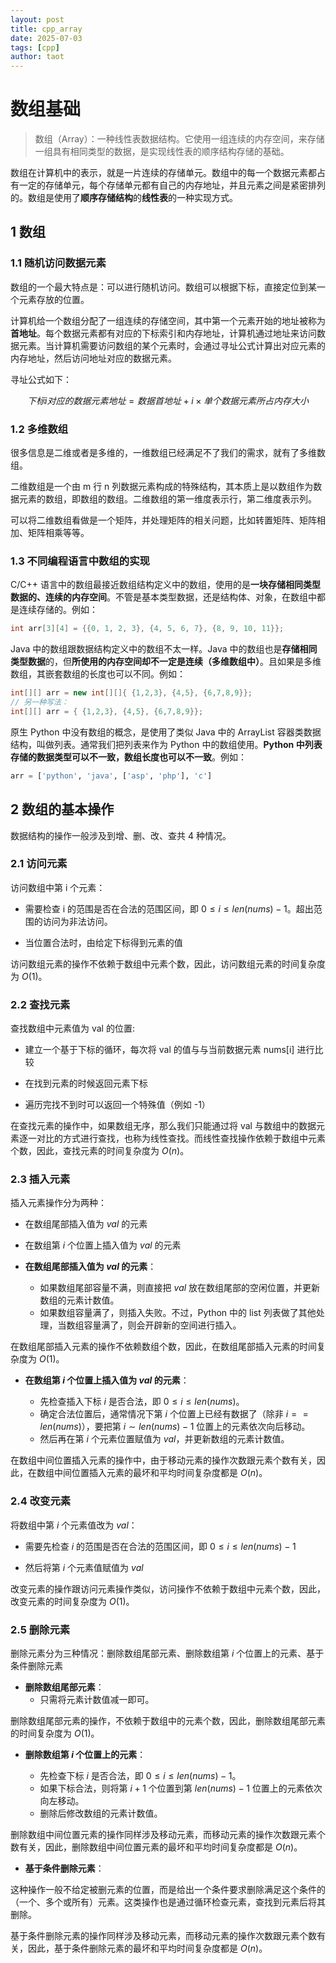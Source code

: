 ```yaml
---
layout: post
title: cpp_array
date: 2025-07-03
tags: [cpp]
author: taot
---
```


# 数组基础

> 数组（Array）：一种线性表数据结构。它使用一组连续的内存空间，来存储一组具有相同类型的数据，是实现线性表的顺序结构存储的基础。

数组在计算机中的表示，就是一片连续的存储单元。数组中的每一个数据元素都占有一定的存储单元，每个存储单元都有自己的内存地址，并且元素之间是紧密排列的。数组是使用了**顺序存储结构**的**线性表**的一种实现方式。


## 1 数组

### 1.1 随机访问数据元素

数组的一个最大特点是：可以进行随机访问。数组可以根据下标，直接定位到某一个元素存放的位置。

计算机给一个数组分配了一组连续的存储空间，其中第一个元素开始的地址被称为**首地址**。每个数据元素都有对应的下标索引和内存地址，计算机通过地址来访问数据元素。当计算机需要访问数组的某个元素时，会通过寻址公式计算出对应元素的内存地址，然后访问地址对应的数据元素。

寻址公式如下：

$$
下标 i 对应的数据元素地址 = 数据首地址 + i × 单个数据元素所占内存大小
$$


### 1.2 多维数组

很多信息是二维或者是多维的，一维数组已经满足不了我们的需求，就有了多维数组。

二维数组是一个由 m 行 n 列数据元素构成的特殊结构，其本质上是以数组作为数据元素的数组，即数组的数组。二维数组的第一维度表示行，第二维度表示列。

可以将二维数组看做是一个矩阵，并处理矩阵的相关问题，比如转置矩阵、矩阵相加、矩阵相乘等等。


### 1.3 不同编程语言中数组的实现

C/C++ 语言中的数组最接近数组结构定义中的数组，使用的是**一块存储相同类型数据的、连续的内存空间**。不管是基本类型数据，还是结构体、对象，在数组中都是连续存储的。例如：

```cpp
int arr[3][4] = {{0, 1, 2, 3}, {4, 5, 6, 7}, {8, 9, 10, 11}};
```

Java 中的数组跟数据结构定义中的数组不太一样。Java 中的数组也是**存储相同类型数据**的，但**所使用的内存空间却不一定是连续（多维数组中）**。且如果是多维数组，其嵌套数组的长度也可以不同。例如：

```java
int[][] arr = new int[][]{ {1,2,3}, {4,5}, {6,7,8,9}};
// 另一种写法：
int[][] arr = { {1,2,3}, {4,5}, {6,7,8,9}};
```


原生 Python 中没有数组的概念，是使用了类似 Java 中的 ArrayList 容器类数据结构，叫做列表。通常我们把列表来作为 Python 中的数组使用。**Python 中列表存储的数据类型可以不一致，数组长度也可以不一致**。例如：

```python
arr = ['python', 'java', ['asp', 'php'], 'c']
```



## 2 数组的基本操作

数据结构的操作一般涉及到增、删、改、查共 4 种情况。

### 2.1 访问元素

访问数组中第 i 个元素：

* 需要检查 i 的范围是否在合法的范围区间，即 $0 \leq i \leq len(nums) - 1$。超出范围的访问为非法访问。

* 当位置合法时，由给定下标得到元素的值

访问数组元素的操作不依赖于数组中元素个数，因此，访问数组元素的时间复杂度为 $O(1)$。



### 2.2 查找元素

查找数组中元素值为 val 的位置:

* 建立一个基于下标的循环，每次将 val 的值与与当前数据元素 nums[i] 进行比较

* 在找到元素的时候返回元素下标

* 遍历完找不到时可以返回一个特殊值（例如 -1）


在查找元素的操作中，如果数组无序，那么我们只能通过将 val 与数组中的数据元素逐一对比的方式进行查找，也称为线性查找。而线性查找操作依赖于数组中元素个数，因此，查找元素的时间复杂度为 $O(n)$。



### 2.3 插入元素

插入元素操作分为两种：

* 在数组尾部插入值为 $val$ 的元素

* 在数组第 $i$ 个位置上插入值为 $val$ 的元素



* **在数组尾部插入值为 $val$ 的元素**：

    * 如果数组尾部容量不满，则直接把 $val$ 放在数组尾部的空闲位置，并更新数组的元素计数值。
    * 如果数组容量满了，则插入失败。不过，Python 中的 list 列表做了其他处理，当数组容量满了，则会开辟新的空间进行插入。

在数组尾部插入元素的操作不依赖数组个数，因此，在数组尾部插入元素的时间复杂度为 $O(1)$。



* **在数组第 $i$ 个位置上插入值为 $val$ 的元素**：
    
    * 先检查插入下标 $i$ 是否合法，即 $0 \le i \le len(nums)$。
    * 确定合法位置后，通常情况下第 $i$ 个位置上已经有数据了（除非 $i == len(nums)$），要把第 $i \sim len(nums) - 1$ 位置上的元素依次向后移动。
    * 然后再在第 $i$ 个元素位置赋值为 $val$，并更新数组的元素计数值。


在数组中间位置插入元素的操作中，由于移动元素的操作次数跟元素个数有关，因此，在数组中间位置插入元素的最坏和平均时间复杂度都是 $O(n)$。



### 2.4 改变元素

将数组中第 $i$ 个元素值改为 $val$：

* 需要先检查 $i$ 的范围是否在合法的范围区间，即 $0 \le i \le len(nums) - 1$

* 然后将第 $i$ 个元素值赋值为 $val$

改变元素的操作跟访问元素操作类似，访问操作不依赖于数组中元素个数，因此，改变元素的时间复杂度为 $O(1)$。



### 2.5 删除元素

删除元素分为三种情况：删除数组尾部元素、删除数组第 $i$ 个位置上的元素、基于条件删除元素


* **删除数组尾部元素**：
    * 只需将元素计数值减一即可。

删除数组尾部元素的操作，不依赖于数组中的元素个数，因此，删除数组尾部元素的时间复杂度为 $O(1)$。



* **删除数组第 $i$ 个位置上的元素**：

    * 先检查下标 $i$ 是否合法，即 $0 \le i \le len(nums) - 1$。
    * 如果下标合法，则将第 $i + 1$ 个位置到第 $len(nums) - 1$ 位置上的元素依次向左移动。
    * 删除后修改数组的元素计数值。


删除数组中间位置元素的操作同样涉及移动元素，而移动元素的操作次数跟元素个数有关，因此，删除数组中间位置元素的最坏和平均时间复杂度都是 $O(n)$。



* **基于条件删除元素**：

这种操作一般不给定被删元素的位置，而是给出一个条件要求删除满足这个条件的（一个、多个或所有）元素。这类操作也是通过循环检查元素，查找到元素后将其删除。


基于条件删除元素的操作同样涉及移动元素，而移动元素的操作次数跟元素个数有关，因此，基于条件删除元素的最坏和平均时间复杂度都是 $O(n)$。


